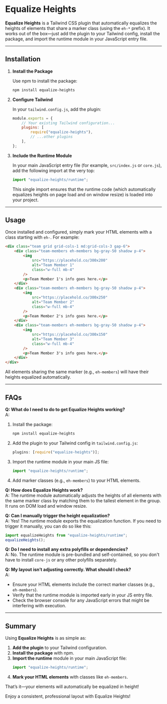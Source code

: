 # Equalize Heights

**Equalize Heights** is a Tailwind CSS plugin that automatically equalizes the heights of elements that share a marker class (using the `eh-*` prefix). It works out of the box—just add the plugin to your Tailwind config, install the package, and import the runtime module in your JavaScript entry file.

---

## Installation

1. **Install the Package**

    Use npm to install the package:

    ```bash
    npm install equalize-heights
    ```

2. **Configure Tailwind**

    In your `tailwind.config.js`, add the plugin:

    ```js
    module.exports = {
    	// Your existing Tailwind configuration...
    	plugins: [
    		require("equalize-heights"),
    		// ...other plugins
    	],
    };
    ```

3. **Include the Runtime Module**

    In your main JavaScript entry file (for example, `src/index.js` or `core.js`), add the following import at the very top:

    ```js
    import "equalize-heights/runtime";
    ```

    This single import ensures that the runtime code (which automatically equalizes heights on page load and on window resize) is loaded into your project.

---

## Usage

Once installed and configured, simply mark your HTML elements with a class starting with `eh-`. For example:

```html
<div class="team grid grid-cols-1 md:grid-cols-3 gap-6">
	<div class="team-members eh-members bg-gray-50 shadow p-4">
		<img
			src="https://placehold.co/300x200"
			alt="Team Member 1"
			class="w-full mb-4"
		/>
		<p>Team Member 1's info goes here.</p>
	</div>
	<div class="team-members eh-members bg-gray-50 shadow p-4">
		<img
			src="https://placehold.co/300x250"
			alt="Team Member 2"
			class="w-full mb-4"
		/>
		<p>Team Member 2's info goes here.</p>
	</div>
	<div class="team-members eh-members bg-gray-50 shadow p-4">
		<img
			src="https://placehold.co/300x150"
			alt="Team Member 3"
			class="w-full mb-4"
		/>
		<p>Team Member 3's info goes here.</p>
	</div>
</div>
```

All elements sharing the same marker (e.g., `eh-members`) will have their heights equalized automatically.

---

## FAQs

**Q: What do I need to do to get Equalize Heights working?**  
A:

1. Install the package:
    ```bash
    npm install equalize-heights
    ```
2. Add the plugin to your Tailwind config in `tailwind.config.js`:
    ```js
    plugins: [require("equalize-heights")];
    ```
3. Import the runtime module in your main JS file:
    ```js
    import "equalize-heights/runtime";
    ```
4. Add marker classes (e.g., `eh-members`) to your HTML elements.

**Q: How does Equalize Heights work?**  
A: The runtime module automatically adjusts the heights of all elements with the same marker class by matching them to the tallest element in the group. It runs on DOM load and window resize.

**Q: Can I manually trigger the height equalization?**  
A: Yes! The runtime module exports the equalization function. If you need to trigger it manually, you can do so like this:

```js
import equalizeHeights from "equalize-heights/runtime";
equalizeHeights();
```

**Q: Do I need to install any extra polyfills or dependencies?**  
A: No. The runtime module is pre-bundled and self-contained, so you don't have to install `core-js` or any other polyfills separately.

**Q: My layout isn’t adjusting correctly. What should I check?**  
A:

-   Ensure your HTML elements include the correct marker classes (e.g., `eh-members`).
-   Verify that the runtime module is imported early in your JS entry file.
-   Check the browser console for any JavaScript errors that might be interfering with execution.

---

## Summary

Using **Equalize Heights** is as simple as:

1. **Add the plugin** to your Tailwind configuration.
2. **Install the package** with npm.
3. **Import the runtime** module in your main JavaScript file:
    ```js
    import "equalize-heights/runtime";
    ```
4. **Mark your HTML elements** with classes like `eh-members`.

That’s it—your elements will automatically be equalized in height!

Enjoy a consistent, professional layout with Equalize Heights!
